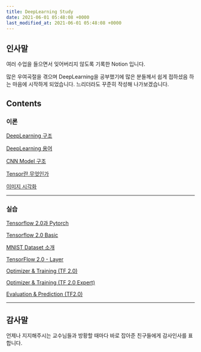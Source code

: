 ```yaml
---
title: DeepLearning Study
date: 2021-06-01 05:48:08 +0000
last_modified_at: 2021-06-01 05:48:08 +0000
---
```


## 인사말

여러 수업을 들으면서 잊어버리지 않도록 기록한 Notion 입니다.

많은 우여곡절을 겪으며 DeepLearning을 공부했기에 많은 분들께서 쉽게 접하셨음 하는 마음에 시작하게 되었습니다. 느리더라도 꾸준히 작성해 나가보겠습니다.

## Contents
### 이론

[DeepLearning 구조](https://www.notion.so/DeepLearning-d74bae6eb72746f1b5565158c0035d51)

[DeepLearning 용어](https://www.notion.so/DeepLearning-86ce4bada0e648a4bbba52a6d09e2470)

[CNN Model 구조](https://www.notion.so/CNN-Model-28a0703f145643e6af760fd57b7ef182)

[Tensor란 무엇인가](https://www.notion.so/Tensor-65fbc70602304bcdab9967033b7f5e97)

[이미지 시각화](https://www.notion.so/63a3cc0085744fbcaa909cb2a63ed1a9)

---

### 실습

[Tensorflow 2.0과 Pytorch](https://www.notion.so/Tensorflow-2-0-Pytorch-33993c5cd07f49279fa405402a455595)

[Tensorflow 2.0 Basic](https://www.notion.so/Tensorflow-2-0-Basic-e740a91cce864fc9bbc6746d2cc646fd)

[MNIST Dataset 소개](https://www.notion.so/MNIST-Dataset-9a585527ae8e4f0f8679ff76af268955)

[TensorFlow 2.0 - Layer](https://www.notion.so/TensorFlow-2-0-Layer-ae1e979ca9e54cca829079c4ab424869)

[Optimizer & Training (TF 2.0)](https://www.notion.so/Optimizer-Training-TF-2-0-2f33e846ee29463f874e15099c0bd94c)

[Optimizer & Training (TF 2.0 Expert)](https://www.notion.so/Optimizer-Training-TF-2-0-Expert-3038adcca2bf4d1ea69b12021c28c45f)

[Evaluation & Prediction (TF2.0)]()

---

## 감사말

언제나 지지해주시는 교수님들과 방황할 때마다 바로 잡아준 친구들에게 감사인사를 표합니다.
